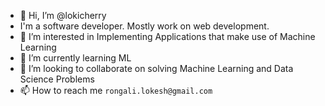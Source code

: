 - 👋 Hi, I’m @lokicherry
- I'm a software developer. Mostly work on web development.
- 👀 I’m interested in Implementing Applications that make use of Machine Learning
- 🌱 I’m currently learning ML
- 💞️ I’m looking to collaborate on solving Machine Learning and Data Science Problems
- 📫 How to reach me `rongali.lokesh@gmail.com`

<!---
lokicherry/lokicherry is a ✨ special ✨ repository because its `README.md` (this file) appears on your GitHub profile.
You can click the Preview link to take a look at your changes.
--->
